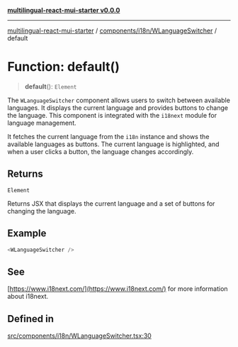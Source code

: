 [**multilingual-react-mui-starter v0.0.0**](../../../../README.md)

***

[multilingual-react-mui-starter](../../../../modules.md) / [components/i18n/WLanguageSwitcher](../README.md) / default

# Function: default()

> **default**(): `Element`

The `WLanguageSwitcher` component allows users to switch between available languages.
It displays the current language and provides buttons to change the language.
This component is integrated with the `i18next` module for language management.

It fetches the current language from the `i18n` instance and shows the available languages as buttons.
The current language is highlighted, and when a user clicks a button, the language changes accordingly.

## Returns

`Element`

Returns JSX that displays the current language and a set of buttons for changing the language.

## Example

```ts
<WLanguageSwitcher />
```

## See

[https://www.i18next.com/](https://www.i18next.com/) for more information about i18next.

## Defined in

[src/components/i18n/WLanguageSwitcher.tsx:30](https://github.com/mjleb/multilingual-react-mui-starter/blob/76e05b925fd2fa28fa57c7afd68d00a071acaf64/src/components/i18n/WLanguageSwitcher.tsx#L30)
